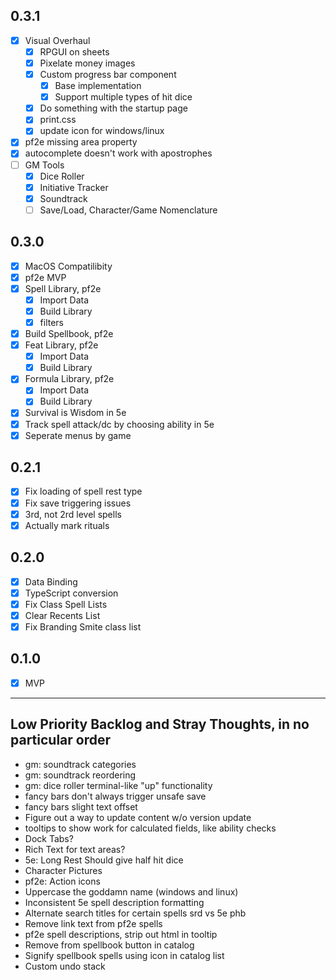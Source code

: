 ## 0.3.1
- [X] Visual Overhaul
    - [X] RPGUI on sheets
    - [X] Pixelate money images
    - [X] Custom progress bar component
        - [X] Base implementation
        - [X] Support multiple types of hit dice
    - [X] Do something with the startup page
    - [X] print.css
    - [X] update icon for windows/linux
- [X] pf2e missing area property
- [X] autocomplete doesn't work with apostrophes
- [ ] GM Tools
    - [X] Dice Roller
    - [X] Initiative Tracker
    - [X] Soundtrack
    - [ ] Save/Load, Character/Game Nomenclature

## 0.3.0
- [X] MacOS Compatilibity
- [X] pf2e MVP 
- [X] Spell Library, pf2e 
    - [X] Import Data
    - [X] Build Library
    - [X] filters
- [X] Build Spellbook, pf2e
- [X] Feat Library, pf2e 
    - [X] Import Data
    - [X] Build Library
- [X] Formula Library, pf2e 
    - [X] Import Data
    - [X] Build Library
- [X] Survival is Wisdom in 5e
- [X] Track spell attack/dc by choosing ability in 5e
- [X] Seperate menus by game

## 0.2.1
- [X] Fix loading of spell rest type
- [X] Fix save triggering issues
- [X] 3rd, not 2rd level spells
- [X] Actually mark rituals

## 0.2.0
- [X] Data Binding
- [X] TypeScript conversion
- [X] Fix Class Spell Lists
- [X] Clear Recents List
- [X] Fix Branding Smite class list

## 0.1.0
- [X] MVP

---

## Low Priority Backlog and Stray Thoughts, in no particular order
- gm: soundtrack categories
- gm: soundtrack reordering
- gm: dice roller terminal-like "up" functionality
- fancy bars don't always trigger unsafe save
- fancy bars slight text offset
- Figure out a way to update content w/o version update
- tooltips to show work for calculated fields, like ability checks
- Dock Tabs?
- Rich Text for text areas?
- 5e: Long Rest Should give half hit dice
- Character Pictures
- pf2e: Action icons 
- Uppercase the goddamn name (windows and linux)
- Inconsistent 5e spell description formatting
- Alternate search titles for certain spells srd vs 5e phb
- Remove link text from pf2e spells 
- pf2e spell descriptions, strip out html in tooltip
- Remove from spellbook button in catalog
- Signify spellbook spells using icon in catalog list
- Custom undo stack